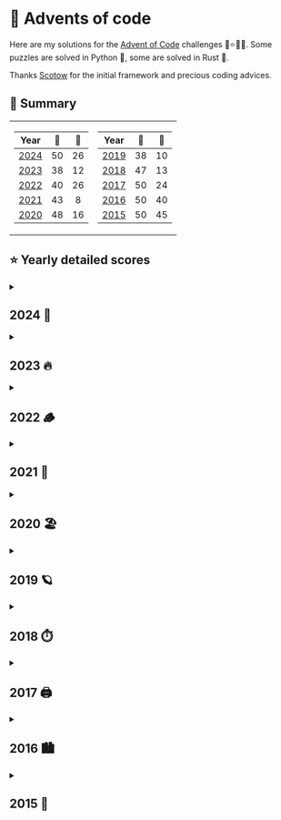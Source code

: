 # 🎁 Advents of code

Here are my solutions for the [Advent of Code](https://adventofcode.com) challenges 🎄⭐🎅🏻.
Some puzzles are solved in Python 🐍, some are solved in Rust 🦀.

Thanks [Scotow](https://github.com/scotow) for the initial framework and precious coding advices.

## 🎄 Summary
<table>
<tr VALIGN = TOP>
<td>

Year          |   🐍   |   🦀  |
:---:         | :---:  | :--: |
[2024](#2024) | 50     | 26
[2023](#2023) | 38     | 12
[2022](#2022) | 40     | 26
[2021](#2021) | 43     | 8 
[2020](#2020) | 48     | 16
</td>
<td>

Year          |   🐍   |   🦀  |
:---:         | :----: | :--: |
[2019](#2019) | 38     | 10
[2018](#2018) | 47     | 13
[2017](#2017) | 50     | 24
[2016](#2016) | 50     | 40
[2015](#2015) | 50     | 45
</td>
</tr> 

</table>


## ⭐ Yearly detailed scores

<details>
    <summary> 
    <a id="2024"><h2>2024 🎂</h2></a>
    </summary>

| Day | Title                                                                           | Python                                                                                    | Rust |
| :-: | :-------------------------------------------------------------------------------| :---------------------------------------------------------------------------------------: | :---------------------------------------------------------------------------------------:|
| 01 | [Historian Hysteria      ](events/year_2024/day_01/day_01.md#day-1-historian-hysteria)        | [⭐⭐](https://github.com/baptistecottier/advents-of-code/tree/main/events/year_2024/day_01/day_01.py) | [⭐⭐](https://github.com/baptistecottier/advents-of-code/tree/main/events/year_2024/day_01/day_01.rs) |
| 02 | [Red-Nosed Reports       ](events/year_2024/day_02/day_02.md#day-2-red-nosed-reports)         | [⭐⭐](https://github.com/baptistecottier/advents-of-code/tree/main/events/year_2024/day_02/day_02.py) | [⭐⭐](https://github.com/baptistecottier/advents-of-code/tree/main/events/year_2024/day_02/day_02.rs) |
| 03 | [Mull It Over            ](events/year_2024/day_03/day_03.md#day-3-mull-it-over)              | [⭐⭐](https://github.com/baptistecottier/advents-of-code/tree/main/events/year_2024/day_03/day_03.py) | [⭐⭐](https://github.com/baptistecottier/advents-of-code/tree/main/events/year_2024/day_03/day_03.rs) |
| 04 | [Ceres Search            ](events/year_2024/day_04/day_04.md#day-4-ceres-search)              | [⭐⭐](https://github.com/baptistecottier/advents-of-code/tree/main/events/year_2024/day_04/day_04.py) | [⭐⭐](https://github.com/baptistecottier/advents-of-code/tree/main/events/year_2024/day_04/day_04.rs) |
| 05 | [Print Queue             ](events/year_2024/day_05/day_05.md#day-5-print-queue)               | [⭐⭐](https://github.com/baptistecottier/advents-of-code/tree/main/events/year_2024/day_05/day_05.py) | [⭐⭐](https://github.com/baptistecottier/advents-of-code/tree/main/events/year_2024/day_05/day_05.rs) |
| 06 | [Guard Gallivant         ](events/year_2024/day_06/day_06.md#day-6-guard-gallivant)           | [⭐⭐](https://github.com/baptistecottier/advents-of-code/tree/main/events/year_2024/day_06/day_06.py) | [⭐⭐](https://github.com/baptistecottier/advents-of-code/tree/main/events/year_2024/day_06/day_06.rs) |
| 07 | [Bridge Repair           ](events/year_2024/day_07/day_07.md#day-7-bridge-repair)             | [⭐⭐](https://github.com/baptistecottier/advents-of-code/tree/main/events/year_2024/day_07/day_07.py) | [⭐⭐](https://github.com/baptistecottier/advents-of-code/tree/main/events/year_2024/day_07/day_07.rs) |
| 08 | [Resonant Collinearity   ](events/year_2024/day_08/day_08.md#day-8-resonant-collinearity)     | [⭐⭐](https://github.com/baptistecottier/advents-of-code/tree/main/events/year_2024/day_08/day_08.py) | [⭐⭐](https://github.com/baptistecottier/advents-of-code/tree/main/events/year_2024/day_08/day_08.rs) |
| 09 | [Disk Fragmenter         ](events/year_2024/day_09/day_09.md#day-9-disk-fragmenter)           | [⭐⭐](https://github.com/baptistecottier/advents-of-code/tree/main/events/year_2024/day_09/day_09.py) | [⭐⭐](https://github.com/baptistecottier/advents-of-code/tree/main/events/year_2024/day_09/day_09.rs) |
| 10 | [Hoof It                 ](events/year_2024/day_10/day_10.md#day-10-hoof-it)                  | [⭐⭐](https://github.com/baptistecottier/advents-of-code/tree/main/events/year_2024/day_10/day_10.py) | [⭐⭐](https://github.com/baptistecottier/advents-of-code/tree/main/events/year_2024/day_10/day_10.rs) |
| 11 | [Plutonian Pebbles       ](events/year_2024/day_11/day_11.md#day-11-plutonian-pebbles)        | [⭐⭐](https://github.com/baptistecottier/advents-of-code/tree/main/events/year_2024/day_11/day_11.py) | [⭐⭐](https://github.com/baptistecottier/advents-of-code/tree/main/events/year_2024/day_11/day_11.rs) |
| 12 | [Garden Groups           ](events/year_2024/day_12/day_12.md#day-12-garden-groups)            | [⭐⭐](https://github.com/baptistecottier/advents-of-code/tree/main/events/year_2024/day_12/day_12.py) |
| 13 | [Claw Contrapion         ](events/year_2024/day_13/day_13.md#day-13-claw-contraption)         | [⭐⭐](https://github.com/baptistecottier/advents-of-code/tree/main/events/year_2024/day_13/day_13.py) | [⭐⭐](https://github.com/baptistecottier/advents-of-code/tree/main/events/year_2024/day_13/day_13.rs) |
| 14 | [Restroom Redoubt        ](events/year_2024/day_14/day_14.md#day-14-restroom-redoubt)         | [⭐⭐](https://github.com/baptistecottier/advents-of-code/tree/main/events/year_2024/day_14/day_14.py) | [⭐⭐](https://github.com/baptistecottier/advents-of-code/tree/main/events/year_2024/day_14/day_14.rs) |
| 15 | [Warehouse Woes          ](events/year_2024/day_15/day_15.md#day-15-warehouse-woes)           | [⭐⭐](https://github.com/baptistecottier/advents-of-code/tree/main/events/year_2024/day_15/day_15.py) |
| 16 | [Reindeer Maze           ](events/year_2024/day_16/day_16.md#day-16-reindeer-maze)            | [⭐⭐](https://github.com/baptistecottier/advents-of-code/tree/main/events/year_2024/day_16/day_16.py) |
| 17 | [Chronospatial Computer  ](events/year_2024/day_17/day_17.md#day-17-chronospatial-computer)   | [⭐⭐](https://github.com/baptistecottier/advents-of-code/tree/main/events/year_2024/day_17/day_17.py) |
| 18 | [RAM Run                 ](events/year_2024/day_18/day_18.md#day-18-ram-run)                  | [⭐⭐](https://github.com/baptistecottier/advents-of-code/tree/main/events/year_2024/day_18/day_18.py) |
| 19 | [Linen Layout            ](events/year_2024/day_19/day_19.md#day-19-linen-layout)             | [⭐⭐](https://github.com/baptistecottier/advents-of-code/tree/main/events/year_2024/day_19/day_19.py) |
| 20 | [Race Condition          ](events/year_2024/day_20/day_20.md#day-20-race-condition)           | [⭐⭐](https://github.com/baptistecottier/advents-of-code/tree/main/events/year_2024/day_20/day_20.py) |
| 21 | [Keypad Conudrum         ](events/year_2024/day_21/day_21.md#day-21-keypad-conundrum)         | [⭐⭐](https://github.com/baptistecottier/advents-of-code/tree/main/events/year_2024/day_21/day_21.py) |
| 22 | [Monkey Market           ](events/year_2024/day_22/day_22.md#day-22-monkey-market)            | [⭐⭐](https://github.com/baptistecottier/advents-of-code/tree/main/events/year_2024/day_22/day_22.py) |
| 23 | [LAN Party               ](events/year_2024/day_23/day_23.md#day-23-lan-party)                | [⭐⭐](https://github.com/baptistecottier/advents-of-code/tree/main/events/year_2024/day_23/day_23.py) |
| 24 | [Crossed Wires           ](events/year_2024/day_24/day_24.md#day-24-crossed-wires)            | [⭐⭐](https://github.com/baptistecottier/advents-of-code/tree/main/events/year_2024/day_24/day_24.py) |
| 25 | [Code Chronicle          ](events/year_2024/day_25/day_25.md#day-25-code-chronicle)           | [⭐⭐](https://github.com/baptistecottier/advents-of-code/tree/main/events/year_2024/day_25/day_25.py) |

</details>

<details>
    <summary> 
    <a id="2023"><h2>2023 🔥 </h2></a>
    </summary>

| Day | Title                                                                                            |                                         Python                                         |                                          Rust                                          |
| :-: | :----------------------------------------------------------------------------------------------- | :------------------------------------------------------------------------------------: | :------------------------------------------------------------------------------------: |
| 01 | [Trebuchet?!                          ](events/year_2023/day_01/day_01.md#day-1-trebuchet)                       | [⭐⭐](https://github.com/baptistecottier/advents-of-code/tree/main/events/year_2023/day_01/day_01.py) | [⭐⭐](https://github.com/baptistecottier/advents-of-code/tree/main/events/year_2023/day_01/day_01.rs) |
| 02 | [Cube Conundrum                       ](events/year_2023/day_02/day_02.md#day-2-cube-conundrum)                  | [⭐⭐](https://github.com/baptistecottier/advents-of-code/tree/main/events/year_2023/day_02/day_02.py) | [⭐⭐](https://github.com/baptistecottier/advents-of-code/tree/main/events/year_2023/day_02/day_02.rs) |
| 03 | [Gear Ratios                          ](events/year_2023/day_03/day_03.md#day-3-gear-ratios)                     | [⭐⭐](https://github.com/baptistecottier/advents-of-code/tree/main/events/year_2023/day_03/day_03.py) |                                                                                        |
| 04 | [Scratchcards                         ](events/year_2023/day_04/day_04.md#day-4-scratchcards)                    | [⭐⭐](https://github.com/baptistecottier/advents-of-code/tree/main/events/year_2023/day_04/day_04.py) | [⭐⭐](https://github.com/baptistecottier/advents-of-code/tree/main/events/year_2023/day_04/day_04.rs) |
| 05 | [If You Give A Seed A Fertilizer&emsp;](events/year_2023/day_05/day_05.md#day-5-if-you-give-a-seed-a-fertilizer) | [⭐⭐](https://github.com/baptistecottier/advents-of-code/tree/main/events/year_2023/day_05/day_05.py) |                                                                                        |
| 06 | [Wait For It                          ](events/year_2023/day_06/day_06.md#day-6-wait-for-it)                     | [⭐⭐](https://github.com/baptistecottier/advents-of-code/tree/main/events/year_2023/day_06/day_06.py) | [⭐⭐](https://github.com/baptistecottier/advents-of-code/tree/main/events/year_2023/day_06/day_06.rs) |
| 07 | [Camel Cards                          ](events/year_2023/day_07/day_07.md#day-7-camel-cards)                     | [⭐⭐](https://github.com/baptistecottier/advents-of-code/tree/main/events/year_2023/day_07/day_07.py) | [⭐⭐](https://github.com/baptistecottier/advents-of-code/tree/main/events/year_2023/day_07/day_07.rs) |
| 08 | [Haunted Wasteland                    ](events/year_2023/day_08/day_08.md#day-8-haunted-wasteland)               | [⭐⭐](https://github.com/baptistecottier/advents-of-code/tree/main/events/year_2023/day_08/day_08.py) |                                                                                        |
| 09 | [Mirage Maintenance                   ](events/year_2023/day_09/day_09.md#day-9-mirage-maintenance)              | [⭐⭐](https://github.com/baptistecottier/advents-of-code/tree/main/events/year_2023/day_09/day_09.py) | [⭐⭐](https://github.com/baptistecottier/advents-of-code/tree/main/events/year_2023/day_09/day_09.rs) |
| 10 | [Pipe Maze                            ](events/year_2023/day_10/day_10.md#day-10-pipe-maze)                      | [⭐⭐](https://github.com/baptistecottier/advents-of-code/tree/main/events/year_2023/day_10/day_10.py) |                                                                                        |
| 11 | [Cosmic Expansion                     ](events/year_2023/day_11/day_11.md#day-11-cosmic-expansion)               | [⭐⭐](https://github.com/baptistecottier/advents-of-code/tree/main/events/year_2023/day_11/day_11.py) |                                                                                        |
| 12 | [Hot Springs                          ](events/year_2023/day_12/day_12.md#day-12-hot-springs)                    | [⭐  ](https://github.com/baptistecottier/advents-of-code/tree/main/events/year_2023/day_12/day_12.py) |                                                                                        |
| 13 | [Point of Incidence                   ](events/year_2023/day_13/day_13.md#day-13-point-of-incidence)             | [⭐⭐](https://github.com/baptistecottier/advents-of-code/tree/main/events/year_2023/day_13/day_13.py) |                                                                                        |
| 14 | [Parabolic Reflector Dish             ](events/year_2023/day_14/day_14.md#day-14-parabolic-reflector-dish)       | [⭐⭐](https://github.com/baptistecottier/advents-of-code/tree/main/events/year_2023/day_14/day_14.py) |                                                                                        |
| 15 | [Lens Library                         ](events/year_2023/day_15/day_15.md#day-15-lens-library)                   | [⭐⭐](https://github.com/baptistecottier/advents-of-code/tree/main/events/year_2023/day_15/day_15.py) | [⭐⭐](https://github.com/baptistecottier/advents-of-code/tree/main/events/year_2023/day_15/day_15.rs) |
| 16 | [The Floor Will Be Lava               ](events/year_2023/day_16/day_16.md#day-16-the-floor-will-be-lava)         | [⭐⭐](https://github.com/baptistecottier/advents-of-code/tree/main/events/year_2023/day_16/day_16.py) |                                                                                        |
| 17 | [Clumsy Crucible                      ](events/year_2023/day_17/day_17.md#day-17-clumsy-crucible)                | [⭐  ](https://github.com/baptistecottier/advents-of-code/tree/main/events/year_2023/day_17/day_17.py) |                                                                                        |                                                          |                                                                                        |                                                                                        |
| 18 | [Lavaduct Lagoon                      ](events/year_2023/day_18/day_18.md#day-18-lavaduct-lagoon)                | [⭐  ](https://github.com/baptistecottier/advents-of-code/tree/main/events/year_2023/day_18/day_18.py) |                                                                                        |
| 19 | [Aplenty                              ](events/year_2023/day_19/day_19.md#day-19-aplenty)                        | [⭐  ](https://github.com/baptistecottier/advents-of-code/tree/main/events/year_2023/day_19/day_19.py) |                                                                                        |
| 20 | Pulse Propagation                                                                                   |                                                                                        |                                                                                        |
| 21 | Step Counter                                                                                        |                                                                                        |                                                                                        |
| 22 | [Sand Slabs                           ](events/year_2023/day_22/day_22.md#day-22-sand-slabs)                     | [⭐⭐](https://github.com/baptistecottier/advents-of-code/tree/main/events/year_2023/day_22/day_22.py) |                                                                                        |                                                                                       |                                                                                        |
| 23 | [A Long Walk                          ](events/year_2023/day_23/day_23.md#day-23-a-long-walk)                    | [⭐  ](https://github.com/baptistecottier/advents-of-code/tree/main/events/year_2023/day_23/day_23.py) |                                                                                        |
| 24 | [Never Tell Me The Odds               ](events/year_2023/day_24/day_24.md#day-24-never-tell-me-the-odds)         | [⭐  ](https://github.com/baptistecottier/advents-of-code/tree/main/events/year_2023/day_24/day_24.py) |                                                                                        |
| 25 | Snowverload                                                                                         |                                                                                        |                                                                                        |

</details>

<details>
    <summary> 
    <a id="2022"><h2>2022 🪵 </h2></a>
    </summary>

| Day | Title                                                                               |                                         Python                                         |                                          Rust                                          |
| :-: | :---------------------------------------------------------------------------------- | :------------------------------------------------------------------------------------: | :------------------------------------------------------------------------------------: |
| 01 | [Calorie Counting            ](events/year_2022/day_01/day_01.md#day-1-calorie-counting)          | [⭐⭐](https://github.com/baptistecottier/advents-of-code/tree/main/events/year_2022/day_01/day_01.py) | [⭐⭐](https://github.com/baptistecottier/advents-of-code/tree/main/events/year_2022/day_01/day_01.rs) |
| 02 | [Rock Paper Scissors         ](events/year_2022/day_02/day_02.md#day-2-rock-paper-scissors)       | [⭐⭐](https://github.com/baptistecottier/advents-of-code/tree/main/events/year_2022/day_02/day_02.py) | [⭐⭐](https://github.com/baptistecottier/advents-of-code/tree/main/events/year_2022/day_02/day_02.rs) |
| 03 | [Rucksack Reorganization     ](events/year_2022/day_03/day_03.md#day-3-rucksack-reorganization)   | [⭐⭐](https://github.com/baptistecottier/advents-of-code/tree/main/events/year_2022/day_03/day_03.py) | [⭐⭐](https://github.com/baptistecottier/advents-of-code/tree/main/events/year_2022/day_03/day_03.rs) |
| 04 | [Camp Cleanup                ](events/year_2022/day_04/day_04.md#day-4-camp-cleanup)              | [⭐⭐](https://github.com/baptistecottier/advents-of-code/tree/main/events/year_2022/day_04/day_04.py) | [⭐⭐](https://github.com/baptistecottier/advents-of-code/tree/main/events/year_2022/day_04/day_04.rs) |
| 05 | [Supply Stacks               ](events/year_2022/day_05/day_05.md#day-5-supply-stacks)             | [⭐⭐](https://github.com/baptistecottier/advents-of-code/tree/main/events/year_2022/day_05/day_05.py) | [⭐⭐](https://github.com/baptistecottier/advents-of-code/tree/main/events/year_2022/day_05/day_05.rs) |
| 06 | [Tuning Trouble              ](events/year_2022/day_06/day_06.md#day-6-tuning-trouble)            | [⭐⭐](https://github.com/baptistecottier/advents-of-code/tree/main/events/year_2022/day_06/day_06.py) | [⭐⭐](https://github.com/baptistecottier/advents-of-code/tree/main/events/year_2022/day_06/day_06.rs) |
| 07 | [No Space Left On Device     ](events/year_2022/day_07/day_07.md#day-7-no-space-left-on-device)   | [⭐⭐](https://github.com/baptistecottier/advents-of-code/tree/main/events/year_2022/day_07/day_07.py) | [⭐⭐](https://github.com/baptistecottier/advents-of-code/tree/main/events/year_2022/day_07/day_07.rs) |
| 08 | [Treetop Tree House          ](events/year_2022/day_08/day_08.md#day-8-treetop-tree-house)        | [⭐⭐](https://github.com/baptistecottier/advents-of-code/tree/main/events/year_2022/day_08/day_08.py) |                                                                                        |
| 09 | [Rope Bridge                 ](events/year_2022/day_09/day_09.md#day-9-rope-bridge)               | [⭐⭐](https://github.com/baptistecottier/advents-of-code/tree/main/events/year_2022/day_09/day_09.py) | [⭐⭐](https://github.com/baptistecottier/advents-of-code/tree/main/events/year_2022/day_09/day_09.rs) |
| 10 | [Cathode-Ray Tube            ](events/year_2022/day_10/day_10.md#day-10-cathode-ray-tube)         | [⭐⭐](https://github.com/baptistecottier/advents-of-code/tree/main/events/year_2022/day_10/day_10.py) | [⭐⭐](https://github.com/baptistecottier/advents-of-code/tree/main/events/year_2022/day_10/day_10.rs) |
| 11 | [Monkey in the Middle        ](events/year_2022/day_11/day_11.md#day-11-monkey-in-the-middle)     | [⭐⭐](https://github.com/baptistecottier/advents-of-code/tree/main/events/year_2022/day_11/day_11.py) | [⭐⭐](https://github.com/baptistecottier/advents-of-code/tree/main/events/year_2022/day_11/day_11.rs) |
| 12 | [Hill Climbing Algorithm     ](events/year_2022/day_12/day_12.md#day-12-hill-climbing-algorithm)  | [⭐⭐](https://github.com/baptistecottier/advents-of-code/tree/main/events/year_2022/day_12/day_12.py) | [⭐⭐](https://github.com/baptistecottier/advents-of-code/tree/main/events/year_2022/day_12/day_12.rs) |
| 13 | [Distress Signal             ](events/year_2022/day_13/day_13.md#day-13-distress-signal)          | [⭐⭐](https://github.com/baptistecottier/advents-of-code/tree/main/events/year_2022/day_13/day_13.py) |                                                                                        |
| 14 | [Regolith Reservoir          ](events/year_2022/day_14/day_14.md#day-14-regolith-reservoir)       | [⭐⭐](https://github.com/baptistecottier/advents-of-code/tree/main/events/year_2022/day_14/day_14.py) | [⭐⭐](https://github.com/baptistecottier/advents-of-code/tree/main/events/year_2022/day_14/day_14.rs) |
| 15 | [Beacon Exclusion Zone       ](events/year_2022/day_15/day_15.md#day-15-beacon-exclusion-zone)    | [⭐⭐](https://github.com/baptistecottier/advents-of-code/tree/main/events/year_2022/day_15/day_15.py) |                                                                                        |
| 16 | [Proboscidea Volcanium       ](events/year_2022/day_16/day_16.md#day-16-proboscidea-volcanium)    | [⭐  ](https://github.com/baptistecottier/advents-of-code/tree/main/events/year_2022/day_16/day_16.py) |                                                                                        |                                                                |                                                                                        |                                                                                        |
| 17 | Pyroclastic Flow                                                                     |                                                           |                                                                                        |
| 18 | [Boiling Boulders            ](events/year_2022/day_18/day_18.md#day-18-boiling-boulders)         | [⭐  ](https://github.com/baptistecottier/advents-of-code/tree/main/events/year_2022/day_18/day_18.py) |                                                                                        |
| 19 | Not Enough Minerals                                                                  |                                                                                      |                                                                                        |
| 20 | [Grove Positioning System    ](events/year_2022/day_20/day_20.md#day-20-grove-positioning-system) | [⭐⭐](https://github.com/baptistecottier/advents-of-code/tree/main/events/year_2022/day_20/day_20.py) |                                                                                        |
| 21 | [Monkey Math                 ](events/year_2022/day_21/day_21.md#day-21-monkey-math)              | [⭐⭐](https://github.com/baptistecottier/advents-of-code/tree/main/events/year_2022/day_21/day_21.py) |                                                                                        |
| 22 | [Monkey Map                  ](events/year_2022/day_22/day_22.md#day-22-monkey-map)               | [⭐  ](https://github.com/baptistecottier/advents-of-code/tree/main/events/year_2022/day_22/day_22.py) |                                                                                        |                                                                           |                                                                                      |                                                                                        |
| 23 | [Unstable Diffusion          ](events/year_2022/day_23/day_23.md#day-23-unstable-diffusion)       | [⭐⭐](https://github.com/baptistecottier/advents-of-code/tree/main/events/year_2022/day_23/day_23.py) |                                                                                        |
| 24 | Blizzard Basin                                                                       |                                                                                      |                                                                                        |
| 25 | [Full of Hot Air             ](events/year_2022/day_25/day_25.md#day-25-full-of-hot-air)          | [⭐  ](https://github.com/baptistecottier/advents-of-code/tree/main/events/year_2022/day_25/day_25.py) |                                                                                        |

</details>

<details>
    <summary> 
    <a id="2021"><h2>2021 🪸</h2></a>
    </summary>

| Day | Title                                                                           |                                         Python                                            |                                          Rust                                          |
| :-: | :------------------------------------------------------------------------------ | :------------------------------------------------------------------------------------:    | :------------------------------------------------------------------------------------: |
| 01 | [Sonar Sweep               ](events/year_2021/day_01/day_01.md#day-1-sonar-sweep)             | [⭐⭐](https://github.com/baptistecottier/advents-of-code/tree/main/events/year_2021/day_01/day_01.py) | [⭐⭐](https://github.com/baptistecottier/advents-of-code/tree/main/events/year_2021/day_01/day_01.rs) |
| 02 | [Dive!                     ](events/year_2021/day_02/day_02.md#day-2-dive)                    | [⭐⭐](https://github.com/baptistecottier/advents-of-code/tree/main/events/year_2021/day_02/day_02.py) | [⭐⭐](https://github.com/baptistecottier/advents-of-code/tree/main/events/year_2021/day_02/day_02.rs) |
| 03 | [Binary Diagnostic         ](events/year_2021/day_03/day_03.md#day-3-binary-diagnostic)       | [⭐⭐](https://github.com/baptistecottier/advents-of-code/tree/main/events/year_2021/day_03/day_03.py) |                                                                                        |
| 04 | [Giant Squid               ](events/year_2021/day_04/day_04.md#day-4-giant-squid)             | [⭐⭐](https://github.com/baptistecottier/advents-of-code/tree/main/events/year_2021/day_04/day_04.py) |                                                                                        |
| 05 | [Hydrothermal Venture      ](events/year_2021/day_05/day_05.md#day-5-hydrothermal-venture)    | [⭐⭐](https://github.com/baptistecottier/advents-of-code/tree/main/events/year_2021/day_05/day_05.py) |                                                                                        |
| 06 | [Lanternfish               ](events/year_2021/day_06/day_06.md#day-6-lanternfish)             | [⭐⭐](https://github.com/baptistecottier/advents-of-code/tree/main/events/year_2021/day_06/day_06.py) | [⭐⭐](https://github.com/baptistecottier/advents-of-code/tree/main/events/year_2021/day_06/day_06.rs) |
| 07 | [The Treachery of Whales   ](events/year_2021/day_07/day_07.md#day-7-the-treachery-of-whales) | [⭐⭐](https://github.com/baptistecottier/advents-of-code/tree/main/events/year_2021/day_07/day_07.py) | [⭐⭐](https://github.com/baptistecottier/advents-of-code/tree/main/events/year_2021/day_07/day_07.rs) |
| 08 | [Seven Segment Search      ](events/year_2021/day_08/day_08.md#day-8-seven-segment-search)    | [⭐⭐](https://github.com/baptistecottier/advents-of-code/tree/main/events/year_2021/day_08/day_08.py) |                                                                                        |
| 09 | [Smoke Basin               ](events/year_2021/day_09/day_09.md#day-9-smoke-basin)             | [⭐⭐](https://github.com/baptistecottier/advents-of-code/tree/main/events/year_2021/day_09/day_09.py) |                                                                                        |
| 10 | [Syntax Scoring            ](events/year_2021/day_10/day_10.md#day-10-syntax-scoring)         | [⭐⭐](https://github.com/baptistecottier/advents-of-code/tree/main/events/year_2021/day_10/day_10.py) |                                                                                        |
| 11 | [Dumbo Octopus             ](events/year_2021/day_11/day_11.md#day-11-dumbo-octopus)          | [⭐⭐](https://github.com/baptistecottier/advents-of-code/tree/main/events/year_2021/day_11/day_11.py) |                                                                                        |
| 12 | [Passage Pathing           ](events/year_2021/day_12/day_12.md#day-12-passage-pathing)        | [⭐⭐](https://github.com/baptistecottier/advents-of-code/tree/main/events/year_2021/day_12/day_12.py) |                                                                                        |
| 13 | [Transparent Origami       ](events/year_2021/day_13/day_13.md#day-13-transparent-origami)    | [⭐⭐](https://github.com/baptistecottier/advents-of-code/tree/main/events/year_2021/day_13/day_13.py) |                                                                                        |
| 14 | [Extended Polymerization   ](events/year_2021/day_14/day_14.md#day-14-extended-polymerization)| [⭐⭐](https://github.com/baptistecottier/advents-of-code/tree/main/events/year_2021/day_14/day_14.py) |                                                                                        |
| 15 | [Chiton                    ](events/year_2021/day_15/day_15.md#day-15-chiton)                 | [⭐⭐](https://github.com/baptistecottier/advents-of-code/tree/main/events/year_2021/day_15/day_15.py) |                                                                                        |
| 16 | Packet Decoder                                                                   |                                                                                           |                                                                                        |
| 17 | [Trick Shot                ](events/year_2021/day_17/day_17.md#day-17-trick-shot)             | [⭐⭐](https://github.com/baptistecottier/advents-of-code/tree/main/events/year_2021/day_17/day_17.py) |                                                                                        |
| 18 | Snailfish                                                                        |                                                                                           |                                                                                        |
| 19 | Beacon Scanner                                                                   |                                                                                           |                                                                                        |
| 20 | Trench Map                                                                       |                                                                                           |                                                                                        |
| 21 | Dirac Dice                                                                       |                                                                                           |                                                                                        |
| 22 | Reactor Reboot                                                                   |                                                                                           |                                                                                        |
| 23 | Amphipod                                                                         |                                                                                           |                                                                                        |
| 24 | Arithmetic Logic Unit                                                            |                                                                                           |                                                                                        |
| 25 | [Sea Cucumber            ](events/year_2021/day_25/day_25.md#day-25-sea-cucumber)             | [⭐⭐](https://github.com/baptistecottier/advents-of-code/tree/main/events/year_2021/day_17/day_17.py)                                                                                       |                                                                                        |

</details>

<details>
    <summary> 
    <a id="2020"><h2> 2020 🏖️</h2></a>
    </summary>

| Day | Title                                                                          |                                         Python                                         |                                          Rust                                          |
| :-: | :----------------------------------------------------------------------------- | :------------------------------------------------------------------------------------: | :------------------------------------------------------------------------------------: |
| 01 | [Report Repair             ](events/year_2020/day_01/day_01.md#day-1-report-repair)            | [⭐⭐](https://github.com/baptistecottier/advents-of-code/tree/main/events/year_2020/day_01/day_01.py) | [⭐⭐](https://github.com/baptistecottier/advents-of-code/tree/main/events/year_2020/day_01/day_01.rs) |
| 02 | [Password Philosophy       ](events/year_2020/day_02/day_02.md#day-2-password-philosophy)      | [⭐⭐](https://github.com/baptistecottier/advents-of-code/tree/main/events/year_2020/day_02/day_02.py) | [⭐⭐](https://github.com/baptistecottier/advents-of-code/tree/main/events/year_2020/day_02/day_02.rs) |
| 03 | [Toboggan Trajectory       ](events/year_2020/day_03/day_03.md#day-3-toboggan-trajectory)      | [⭐⭐](https://github.com/baptistecottier/advents-of-code/tree/main/events/year_2020/day_03/day_03.py) | [⭐⭐](https://github.com/baptistecottier/advents-of-code/tree/main/events/year_2020/day_03/day_03.rs) |
| 04 | [Passport Processing       ](events/year_2020/day_04/day_04.md#day-4-passport-processing)      | [⭐⭐](https://github.com/baptistecottier/advents-of-code/tree/main/events/year_2020/day_04/day_04.py) | [⭐⭐](https://github.com/baptistecottier/advents-of-code/tree/main/events/year_2020/day_04/day_04.rs) |
| 05 | [Binary Boarding           ](events/year_2020/day_05/day_05.md#day-5-binary-boarding)          | [⭐⭐](https://github.com/baptistecottier/advents-of-code/tree/main/events/year_2020/day_05/day_05.py) | [⭐⭐](https://github.com/baptistecottier/advents-of-code/tree/main/events/year_2020/day_05/day_05.rs) |
| 06 | [Custom Customs            ](events/year_2020/day_06/day_06.md#day-6-custom-customs)           | [⭐⭐](https://github.com/baptistecottier/advents-of-code/tree/main/events/year_2020/day_06/day_06.py) | [⭐⭐](https://github.com/baptistecottier/advents-of-code/tree/main/events/year_2020/day_06/day_06.rs) |
| 07 | [Handy Haversacks          ](events/year_2020/day_07/day_07.md#day-7-handy-haversacks)         | [⭐⭐](https://github.com/baptistecottier/advents-of-code/tree/main/events/year_2020/day_07/day_07.py) | [⭐⭐](https://github.com/baptistecottier/advents-of-code/tree/main/events/year_2020/day_07/day_07.rs) |
| 08 | [Handheld Halting          ](events/year_2020/day_08/day_08.md#day-8-handheld-halting)         | [⭐⭐](https://github.com/baptistecottier/advents-of-code/tree/main/events/year_2020/day_08/day_08.py) | [⭐⭐](https://github.com/baptistecottier/advents-of-code/tree/main/events/year_2020/day_08/day_08.rs) |
| 09 | [Encoding Error            ](events/year_2020/day_09/day_09.md#day-9-encoding-error)           | [⭐⭐](https://github.com/baptistecottier/advents-of-code/tree/main/events/year_2020/day_09/day_09.py) |                                                                                        |
| 10 | [Adapter Array             ](events/year_2020/day_10/day_10.md#day-10-adapter-array)           | [⭐⭐](https://github.com/baptistecottier/advents-of-code/tree/main/events/year_2020/day_10/day_10.py) |                                                                                        |
| 11 | [Seating System            ](events/year_2020/day_11/day_11.md#day-11-seating-system)          | [⭐⭐](https://github.com/baptistecottier/advents-of-code/tree/main/events/year_2020/day_11/day_11.py) |                                                                                        |
| 12 | [Rain Risk                 ](events/year_2020/day_12/day_12.md#day-12-rain-risk)               | [⭐⭐](https://github.com/baptistecottier/advents-of-code/tree/main/events/year_2020/day_12/day_12.py) |                                                                                        |
| 13 | [Shuttle Search            ](events/year_2020/day_13/day_13.md#day-13-shuttle-search)          | [⭐⭐](https://github.com/baptistecottier/advents-of-code/tree/main/events/year_2020/day_13/day_13.py) |                                                                                        |
| 14 | [Docking Data              ](events/year_2020/day_14/day_14.md#day-14-docking-data)            | [⭐⭐](https://github.com/baptistecottier/advents-of-code/tree/main/events/year_2020/day_14/day_14.py) |                                                                                        |
| 15 | [Rambunctious Recitation   ](events/year_2020/day_15/day_15.md#day-15-rambunctious-recitation) | [⭐⭐](https://github.com/baptistecottier/advents-of-code/tree/main/events/year_2020/day_15/day_15.py) |                                                                                        |
| 16 | [Ticket Translation        ](events/year_2020/day_16/day_16.md#day-16-ticket-translation)      | [⭐⭐](https://github.com/baptistecottier/advents-of-code/tree/main/events/year_2020/day_16/day_16.py) |                                                                                        |
| 17 | [Conway Cubes              ](events/year_2020/day_17/day_17.md#day-17-conway-cubes)            | [⭐⭐](https://github.com/baptistecottier/advents-of-code/tree/main/events/year_2020/day_17/day_17.py) |                                                                                        |
| 18 | [Operation Order           ](events/year_2020/day_18/day_18.md#day-18-operation-order)         | [⭐⭐](https://github.com/baptistecottier/advents-of-code/tree/main/events/year_2020/day_18/day_18.py) |                                                                                        |
| 19 | [Monster Messages          ](events/year_2020/day_19/day_19.md#day-19-monster-messages)        | [⭐⭐](https://github.com/baptistecottier/advents-of-code/tree/main/events/year_2020/day_19/day_19.py) |                                                                                        |
| 20 | [Jurassic Jigsaw           ](events/year_2020/day_20/day_20.md#day-20-jurassic-jigsaw)         | [⭐  ](https://github.com/baptistecottier/advents-of-code/tree/main/events/year_2020/day_20/day_20.py) |                                                                                        |
| 21 | [Allergen Assessment       ](events/year_2020/day_21/day_21.md#day-21-allergen-assessment)     | [⭐⭐](https://github.com/baptistecottier/advents-of-code/tree/main/events/year_2020/day_21/day_21.py) |                                                                                        |
| 22 | [Crab Combat               ](events/year_2020/day_22/day_22.md#day-22-crab-combat)             | [⭐⭐](https://github.com/baptistecottier/advents-of-code/tree/main/events/year_2020/day_22/day_22.py) |                                                                                        |
| 23 | [Crab Cups                 ](events/year_2020/day_23/day_23.md#day-23-crab-cups)               | [⭐⭐](https://github.com/baptistecottier/advents-of-code/tree/main/events/year_2020/day_23/day_23.py) |                                                                                        |
| 24 | [Lobby Layout              ](events/year_2020/day_24/day_24.md#day-24-lobby-layout)            | [⭐⭐](https://github.com/baptistecottier/advents-of-code/tree/main/events/year_2020/day_24/day_24.py) |                                                                                        |
| 25 | [Combo Breaker             ](events/year_2020/day_25/day_25.md#day-25-combo-breaker)           | [⭐  ](https://github.com/baptistecottier/advents-of-code/tree/main/events/year_2020/day_25/day_25.py) |                                                                                        |

</details>

<details>
    <summary> 
    <a id="2019"><h2> 2019 🪐</h2></a>
    </summary>

| Day | Title                                                                                                |                                         Python                                         |                                          Rust                                          |
| :-: | :--------------------------------------------------------------------------------------------------- | :------------------------------------------------------------------------------------: | :------------------------------------------------------------------------------------: |
| 01 | [The Tyranny of the Rocket Equation  ](events/year_2019/day_01/day_01.md#day-1-the-tyranny-of-the-rocket-equation) | [⭐⭐](https://github.com/baptistecottier/advents-of-code/tree/main/events/year_2019/day_01/day_01.py) | [⭐⭐](https://github.com/baptistecottier/advents-of-code/tree/main/events/year_2019/day_01/day_01.rs) |
| 02 | [1202 Program Alarm                  ](events/year_2019/day_02/day_02.md#day-2-1202-program-alarm)                 | [⭐⭐](https://github.com/baptistecottier/advents-of-code/tree/main/events/year_2019/day_02/day_02.py) |                                                                                        |
| 03 | [Crossed Wires                       ](events/year_2019/day_03/day_03.md#day-3-crossed-wires)                      | [⭐⭐](https://github.com/baptistecottier/advents-of-code/tree/main/events/year_2019/day_03/day_03.py) |                                                                                        |
| 04 | [Secure Container                    ](events/year_2019/day_04/day_04.md#day-4-secure-container)                   | [⭐⭐](https://github.com/baptistecottier/advents-of-code/tree/main/events/year_2019/day_04/day_04.py) |                                                                                        |
| 05 | [Sunny with a Chance of Asteroids    ](events/year_2019/day_05/day_05.md#day-5-sunny-with-a-chance-of-asteroids)   | [⭐⭐](https://github.com/baptistecottier/advents-of-code/tree/main/events/year_2019/day_05/day_05.py) |                                                                                        |
| 06 | [Universal Orbit Map                 ](events/year_2019/day_06/day_06.md#day-6-universal-orbit-map)                | [⭐⭐](https://github.com/baptistecottier/advents-of-code/tree/main/events/year_2019/day_06/day_06.py) |                                                                                        |
| 07 | [Amplification Circuit               ](events/year_2019/day_07/day_07.md#day-7-amplification-circuit)              | [⭐⭐](https://github.com/baptistecottier/advents-of-code/tree/main/events/year_2019/day_07/day_07.py) |                                                                                        |
| 08 | [Space Image Format                  ](events/year_2019/day_08/day_08.md#day-8-space-image-format)                 | [⭐⭐](https://github.com/baptistecottier/advents-of-code/tree/main/events/year_2019/day_08/day_08.py) |                                                                                        |
| 09 | [Sensor Boost                        ](events/year_2019/day_09/day_09.md#day-9-sensor-boost)                       | [⭐⭐](https://github.com/baptistecottier/advents-of-code/tree/main/events/year_2019/day_09/day_09.py) |                                                                                        |
| 10 | [Monitoring Station                  ](events/year_2019/day_10/day_10.md#day-10-monitoring-station)                | [⭐⭐](https://github.com/baptistecottier/advents-of-code/tree/main/events/year_2019/day_10/day_10.py) |                                                                                        |
| 11 | [Space Police                        ](events/year_2019/day_11/day_11.md#day-11-space-police)                      | [⭐⭐](https://github.com/baptistecottier/advents-of-code/tree/main/events/year_2019/day_11/day_11.py) |                                                                                        |
| 12 | [The N-Body Problem                  ](events/year_2019/day_12/day_12.md#day-12-the-n-body-problem)                | [⭐⭐](https://github.com/baptistecottier/advents-of-code/tree/main/events/year_2019/day_12/day_12.py) |                                                                                        |
| 13 | [Care Package                        ](events/year_2019/day_13/day_13.md#day-13-care-package)                      | [⭐⭐](https://github.com/baptistecottier/advents-of-code/tree/main/events/year_2019/day_13/day_13.py) |                                                                                        |
| 14 | Space Stoichiometry                                                                                   |                                                                                        |                                                                                        |
| 15 | [Oxygen System                       ](events/year_2019/day_15/day_15.md#day-15-oxygen-system)                     | [⭐⭐](https://github.com/baptistecottier/advents-of-code/tree/main/events/year_2019/day_15/day_15.py) |                                                                                        |
| 16 | [Flawed Frequency Transmission       ](events/year_2019/day_16/day_16.md#day-16-flawed-frequency-transmission)     | [⭐⭐](https://github.com/baptistecottier/advents-of-code/tree/main/events/year_2019/day_16/day_16.py) |                                                                                        |
| 17 | [Set and Forget                      ](events/year_2019/day_17/day_17.md#day-17-set-and-forget)                    | [⭐  ](https://github.com/baptistecottier/advents-of-code/tree/main/events/year_2019/day_17/day_17.py) |                                                                                        |
| 18 | Many-Worlds Interpretation                                                                            |                                                                                        |                                                                                        |
| 19 | [Tractor Beam                        ](events/year_2019/day_19/day_19.md#day-19-tractor-beam)                      | [⭐⭐](https://github.com/baptistecottier/advents-of-code/tree/main/events/year_2019/day_19/day_19.py) |                                                                                        |
| 20 | [Donut Maze                          ](events/year_2019/day_20/day_20.md#day-20-donut-maze)                        | [⭐⭐](https://github.com/baptistecottier/advents-of-code/tree/main/events/year_2019/day_20/day_20.py) |                                                                                        |
| 21 | Springdroid Adventure                                                                                 |                                                                                        |                                                                                        |
| 22 | [Slam Shuffle                        ](events/year_2019/day_22/day_22.md#day-22-slam-shuffle)                      | [⭐⭐](https://github.com/baptistecottier/advents-of-code/tree/main/events/year_2019/day_22/day_22.py) |                                                                                        |
| 23 | Category Six                                                                                          |                                                                                        |                                                                                        |
| 24 | [Planet of Discord                   ](events/year_2019/day_24/day_24.md#day-24-planet-of-discord)                 | [⭐  ](https://github.com/baptistecottier/advents-of-code/tree/main/events/year_2019/day_24/day_24.py) |                                                                                        |
| 25 | Cryostasis                                                                                            |                                                                                        |                                                                                        |

</details>

<details>
    <summary> 
    <a id="2018"><h2> 2018 ⏱️</h2></a>
    </summary>

| Day | Title                                                                                                   |                                         Python                                         |                                          Rust                                          |
| :-: | :------------------------------------------------------------------------------------------------------ | :------------------------------------------------------------------------------------: | :------------------------------------------------------------------------------------: |
| 01 | [Chronal Calibration                   ](events/year_2018/day_01/day_01.md#day-1-chronal-calibration)                   | [⭐⭐](https://github.com/baptistecottier/advents-of-code/tree/main/events/year_2018/day_01/day_01.py) | [⭐⭐](https://github.com/baptistecottier/advents-of-code/tree/main/events/year_2018/day_01/day_01.rs) |
| 02 | [Inventory Management System           ](events/year_2018/day_02/day_02.md#day-2-inventory-management-system)           | [⭐⭐](https://github.com/baptistecottier/advents-of-code/tree/main/events/year_2018/day_02/day_02.py) | [⭐⭐](https://github.com/baptistecottier/advents-of-code/tree/main/events/year_2018/day_02/day_02.rs) |
| 03 | [No Matter How You Slice It            ](events/year_2018/day_03/day_03.md#day-3-no-matter-how-you-slice-it)            | [⭐⭐](https://github.com/baptistecottier/advents-of-code/tree/main/events/year_2018/day_03/day_03.py) | [⭐⭐](https://github.com/baptistecottier/advents-of-code/tree/main/events/year_2018/day_03/day_03.rs) |
| 04 | [Repose Record                         ](events/year_2018/day_04/day_04.md#day-4-repose-record)                         | [⭐⭐](https://github.com/baptistecottier/advents-of-code/tree/main/events/year_2018/day_04/day_04.py) |                                                                                        |
| 05 | [Alchemical Reduction                  ](events/year_2018/day_05/day_05.md#day-5-alchemical-reduction)                  | [⭐⭐](https://github.com/baptistecottier/advents-of-code/tree/main/events/year_2018/day_05/day_05.py) | [⭐⭐](https://github.com/baptistecottier/advents-of-code/tree/main/events/year_2018/day_05/day_05.rs) |
| 06 | [Chronal Coordinates                   ](events/year_2018/day_06/day_06.md#day-6-chronal-coordinates)                   | [⭐⭐](https://github.com/baptistecottier/advents-of-code/tree/main/events/year_2018/day_06/day_06.py) | [⭐⭐](https://github.com/baptistecottier/advents-of-code/tree/main/events/year_2018/day_06/day_06.rs) |
| 07 | [The Sum of Its Parts                  ](events/year_2018/day_07/day_07.md#day-7-the-sum-of-its-parts)                  | [⭐⭐](https://github.com/baptistecottier/advents-of-code/tree/main/events/year_2018/day_07/day_07.py) |                                                                                        |
| 08 | [Memory Maneuver                       ](events/year_2018/day_08/day_08.md#day-8-memory-maneuver)                       | [⭐⭐](https://github.com/baptistecottier/advents-of-code/tree/main/events/year_2018/day_08/day_08.py) |                                                                                        |
| 09 | [Marble Mania                          ](events/year_2018/day_09/day_09.md#day-9-marble-mania)                          | [⭐⭐](https://github.com/baptistecottier/advents-of-code/tree/main/events/year_2018/day_09/day_09.py) |                                                                                        |
| 10 | [The Stars Align                       ](events/year_2018/day_10/day_10.md#day-10-the-stars-align)                      | [⭐⭐](https://github.com/baptistecottier/advents-of-code/tree/main/events/year_2018/day_10/day_10.py) |                                                                                        |
| 11 | [Chronal Charge                        ](events/year_2018/day_11/day_11.md#day-11-chronal-charge)                       | [⭐⭐](https://github.com/baptistecottier/advents-of-code/tree/main/events/year_2018/day_11/day_11.py) |                                                                                        |
| 12 | [Subterranean Sustainability           ](events/year_2018/day_12/day_12.md#day-12-subterranean-sustainability)          | [⭐⭐](https://github.com/baptistecottier/advents-of-code/tree/main/events/year_2018/day_12/day_12.py) |                                                                                        |
| 13 | [Mine Cart Madness                     ](events/year_2018/day_13/day_13.md#day-13-mine-cart-madness)                    | [⭐⭐](https://github.com/baptistecottier/advents-of-code/tree/main/events/year_2018/day_13/day_13.py) |                                                                                        |
| 14 | [Chocolate Charts                      ](events/year_2018/day_14/day_14.md#day-14-chocolate-charts)                     | [⭐⭐](https://github.com/baptistecottier/advents-of-code/tree/main/events/year_2018/day_14/day_14.py) |                                                                                        |
| 15 | [Beverage Bandits                      ](events/year_2018/day_15/day_15.md#day-15-beverage-bandits)                     | [⭐⭐](https://github.com/baptistecottier/advents-of-code/tree/main/events/year_2018/day_15/day_15.py) |                                                                                     |                                                                                        |
| 16 | [Chronal Classification                ](events/year_2018/day_16/day_16.md#day-16-chronal-classification)               | [⭐⭐](https://github.com/baptistecottier/advents-of-code/tree/main/events/year_2018/day_16/day_16.py) |                                                                                        |
| 17 | Reservoir Research                                                                                      |                                                                                        |                                                                                        |
| 18 | [Settlers of The North Pole            ](events/year_2018/day_18/day_18.md#day-18-settlers-of-the-north-pole)           | [⭐⭐](https://github.com/baptistecottier/advents-of-code/tree/main/events/year_2018/day_18/day_18.py) |                                                                                        |
| 19 | [Go With The Flow                      ](events/year_2018/day_19/day_19.md#day-19-go-with-the-flow)                     | [⭐⭐](https://github.com/baptistecottier/advents-of-code/tree/main/events/year_2018/day_19/day_19.py) |                                                                                        |
| 20 | [A Regular Map                         ](events/year_2018/day_20/day_20.md#day-20-a-regular-map)                        | [⭐⭐](https://github.com/baptistecottier/advents-of-code/tree/main/events/year_2018/day_20/day_20.py) |                                                                                        |
| 21 | [Chronal Conversion                    ](events/year_2018/day_21/day_21.md#day-21-chronal-conversion)                   | [⭐⭐](https://github.com/baptistecottier/advents-of-code/tree/main/events/year_2018/day_21/day_21.py) |                                                                                        |
| 22 | [Mode Maze                             ](events/year_2018/day_22/day_22.md#day-22-mode-maze)                            | [⭐⭐](https://github.com/baptistecottier/advents-of-code/tree/main/events/year_2018/day_22/day_22.py) |                                                                                        |
| 23 | [Experimental Emergency Teleportation  ](events/year_2018/day_23/day_23.md#day-23-experimental-emergency-teleportation) | [⭐⭐](https://github.com/baptistecottier/advents-of-code/tree/main/events/year_2018/day_23/day_23.py) |                                                                                        |
| 24 | [Immune System Simulator 20XX          ](events/year_2018/day_24/day_24.md#day-24-immune-system-simulator-20xx)         | [⭐⭐](https://github.com/baptistecottier/advents-of-code/tree/main/events/year_2018/day_24/day_24.py) |                                                                                        |
| 25 | [Four-Dimensional Adventure            ](events/year_2018/day_25/day_25.md#day-25-four-dimensional-adventure)           | [⭐  ](https://github.com/baptistecottier/advents-of-code/tree/main/events/year_2018/day_25/day_25.py) |                                                                                        |

</details>

<details>
    <summary> 
    <a id="2017"><h2> 2017 🖨️</h2></a>
    </summary>

| Day | Title                                                                                                        |                                         Python                                         |                                          Rust                                          |
| :-: | :----------------------------------------------------------------------------------------------------------- | :------------------------------------------------------------------------------------: | :------------------------------------------------------------------------------------: |
| 01 | [Inverse Captcha                           ](events/year_2017/day_01/day_01.md#day-1-inverse-captcha)                        | [⭐⭐](https://github.com/baptistecottier/advents-of-code/tree/main/events/year_2017/day_01/day_01.py) | [⭐⭐](https://github.com/baptistecottier/advents-of-code/tree/main/events/year_2017/day_01/day_01.rs) |
| 02 | [Corruption Checksum                       ](events/year_2017/day_02/day_02.md#day-2-corruption-checksum)                    | [⭐⭐](https://github.com/baptistecottier/advents-of-code/tree/main/events/year_2017/day_02/day_02.py) | [⭐⭐](https://github.com/baptistecottier/advents-of-code/tree/main/events/year_2017/day_02/day_02.rs) |
| 03 | [Spiral Memory                             ](events/year_2017/day_03/day_03.md#day-3-spiral-memory)                          | [⭐⭐](https://github.com/baptistecottier/advents-of-code/tree/main/events/year_2017/day_03/day_03.py) | [⭐⭐](https://github.com/baptistecottier/advents-of-code/tree/main/events/year_2017/day_03/day_03.rs) |
| 04 | [High-Entropy Passphrases                  ](events/year_2017/day_04/day_04.md#day-4-high-entropy-passphrases)               | [⭐⭐](https://github.com/baptistecottier/advents-of-code/tree/main/events/year_2017/day_04/day_04.py) | [⭐⭐](https://github.com/baptistecottier/advents-of-code/tree/main/events/year_2017/day_04/day_04.rs) |
| 05 | [A Maze of Twisty Trampolines, All Alike   ](events/year_2017/day_05/day_05.md#day-5-a-maze-of-twisty-trampolines-all-alike) | [⭐⭐](https://github.com/baptistecottier/advents-of-code/tree/main/events/year_2017/day_05/day_05.py) | [⭐⭐](https://github.com/baptistecottier/advents-of-code/tree/main/events/year_2017/day_05/day_05.rs) |
| 06 | [Memory Reallocation                       ](events/year_2017/day_06/day_06.md#day-6-memory-reallocation)                    | [⭐⭐](https://github.com/baptistecottier/advents-of-code/tree/main/events/year_2017/day_06/day_06.py) | [⭐⭐](https://github.com/baptistecottier/advents-of-code/tree/main/events/year_2017/day_06/day_06.rs) |
| 07 | [Recursive Circus                          ](events/year_2017/day_07/day_07.md#day-7-recursive-circus)                       | [⭐⭐](https://github.com/baptistecottier/advents-of-code/tree/main/events/year_2017/day_07/day_07.py) |                                                                                        |
| 08 | [I Heard You Like Registers                ](events/year_2017/day_08/day_08.md#day-8-i-heard-you-like-registers)             | [⭐⭐](https://github.com/baptistecottier/advents-of-code/tree/main/events/year_2017/day_08/day_08.py) | [⭐⭐](https://github.com/baptistecottier/advents-of-code/tree/main/events/year_2017/day_08/day_08.rs) |
| 09 | [Stream Processing                         ](events/year_2017/day_09/day_09.md#day-9-stream-processing)                      | [⭐⭐](https://github.com/baptistecottier/advents-of-code/tree/main/events/year_2017/day_09/day_09.py) | [⭐⭐](https://github.com/baptistecottier/advents-of-code/tree/main/events/year_2017/day_09/day_09.rs) |
| 10 | [Knot Hash                                 ](events/year_2017/day_10/day_10.md#day-10-knot-hash)                             | [⭐⭐](https://github.com/baptistecottier/advents-of-code/tree/main/events/year_2017/day_10/day_10.py) |                                                                                        |
| 11 | [Hex Ed                                    ](events/year_2017/day_11/day_11.md#day-11-hex-ed)                                | [⭐⭐](https://github.com/baptistecottier/advents-of-code/tree/main/events/year_2017/day_11/day_11.py) | [⭐⭐](https://github.com/baptistecottier/advents-of-code/tree/main/events/year_2017/day_11/day_11.rs) |
| 12 | [Digital Plumber                           ](events/year_2017/day_12/day_12.md#day-12-digital-plumber)                       | [⭐⭐](https://github.com/baptistecottier/advents-of-code/tree/main/events/year_2017/day_12/day_12.py) |                                                                                        |
| 13 | [Packet Scanners                           ](events/year_2017/day_13/day_13.md#day-13-packet-scanners)                       | [⭐⭐](https://github.com/baptistecottier/advents-of-code/tree/main/events/year_2017/day_13/day_13.py) | [⭐⭐](https://github.com/baptistecottier/advents-of-code/tree/main/events/year_2017/day_13/day_13.rs) |
| 14 | [Disk Defragmentation                      ](events/year_2017/day_14/day_14.md#day-14-disk-defragmentation)                  | [⭐⭐](https://github.com/baptistecottier/advents-of-code/tree/main/events/year_2017/day_14/day_14.py) |                                                                                        |
| 15 | [Dueling Generators                        ](events/year_2017/day_15/day_15.md#day-15-dueling-generators)                    | [⭐⭐](https://github.com/baptistecottier/advents-of-code/tree/main/events/year_2017/day_15/day_15.py) | [⭐⭐](https://github.com/baptistecottier/advents-of-code/tree/main/events/year_2017/day_15/day_15.rs) |
| 16 | [Permutation Promenade                     ](events/year_2017/day_16/day_16.md#day-16-permutation-promenade)                 | [⭐⭐](https://github.com/baptistecottier/advents-of-code/tree/main/events/year_2017/day_16/day_16.py) |                                                                                        |
| 17 | [Spinlock                                  ](events/year_2017/day_17/day_17.md#day-17-spinlock)                              | [⭐⭐](https://github.com/baptistecottier/advents-of-code/tree/main/events/year_2017/day_17/day_17.py) | [⭐⭐](https://github.com/baptistecottier/advents-of-code/tree/main/events/year_2017/day_17/day_17.rs) |
| 18 | [Duet                                      ](events/year_2017/day_18/day_18.md#day-18-duet)                                  | [⭐⭐](https://github.com/baptistecottier/advents-of-code/tree/main/events/year_2017/day_18/day_18.py) |                                                                                        |
| 19 | [A Series of Tubes                         ](events/year_2017/day_19/day_19.md#day-19-a-series-of-tubes)                     | [⭐⭐](https://github.com/baptistecottier/advents-of-code/tree/main/events/year_2017/day_19/day_19.py) |                                                                                        |
| 20 | [Particle Swarm                            ](events/year_2017/day_20/day_20.md#day-20-particle-swarm)                        | [⭐⭐](https://github.com/baptistecottier/advents-of-code/tree/main/events/year_2017/day_20/day_20.py) |                                                                                        |
| 21 | [Fractal Art                               ](events/year_2017/day_21/day_21.md#day-21-fractal-art)                           | [⭐⭐](https://github.com/baptistecottier/advents-of-code/tree/main/events/year_2017/day_21/day_21.py) |                                                                                        |
| 22 | [Sporifica Virus                           ](events/year_2017/day_22/day_22.md#day-22-sporifica-virus)                       | [⭐⭐](https://github.com/baptistecottier/advents-of-code/tree/main/events/year_2017/day_22/day_22.py) |                                                                                        |
| 23 | [Coprocessor Conflagration                 ](events/year_2017/day_23/day_23.md#day-23-coprocessor-conflagration)             | [⭐⭐](https://github.com/baptistecottier/advents-of-code/tree/main/events/year_2017/day_23/day_23.py) |                                                                                        |
| 24 | [Electromagnetic Moat                      ](events/year_2017/day_24/day_24.md#day-24-electromagnetic-moat)                  | [⭐⭐](https://github.com/baptistecottier/advents-of-code/tree/main/events/year_2017/day_24/day_24.py) |                                                                                        |
| 25 | [The Halting Problem                       ](events/year_2017/day_25/day_25.md#day-25-the-halting-problem)                   | [⭐⭐](https://github.com/baptistecottier/advents-of-code/tree/main/events/year_2017/day_25/day_25.py) |                                                                                        |

</details>

<details>
    <summary> 
    <a id="2016"><h2>2016 🏙️</h2></a>
    </summary>

| Day | Title                                                                                                     |                                         Python                                         |                                          Rust                                          |
| :-: | :-------------------------------------------------------------------------------------------------------- | :------------------------------------------------------------------------------------: | :------------------------------------------------------------------------------------: |
| 01 | [No Time for a Taxicab                 ](events/year_2016/day_01/day_01.md#day-1-no-time-for-a-taxicab)                   | [⭐⭐](https://github.com/baptistecottier/advents-of-code/tree/main/events/year_2016/day_01/day_01.py) | [⭐⭐](https://github.com/baptistecottier/advents-of-code/tree/main/events/year_2016/day_01/day_01.rs) |
| 02 | [Bathroom Security                     ](events/year_2016/day_02/day_02.md#day-2-bathroom-security)                       | [⭐⭐](https://github.com/baptistecottier/advents-of-code/tree/main/events/year_2016/day_02/day_02.py) | [⭐⭐](https://github.com/baptistecottier/advents-of-code/tree/main/events/year_2016/day_02/day_02.rs) |
| 03 | [Squares With Three Sides              ](events/year_2016/day_03/day_03.md#day-3-squares-with-three-sides)                | [⭐⭐](https://github.com/baptistecottier/advents-of-code/tree/main/events/year_2016/day_03/day_03.py) | [⭐⭐](https://github.com/baptistecottier/advents-of-code/tree/main/events/year_2016/day_03/day_03.rs) |
| 04 | [Security Through Obscurity            ](events/year_2016/day_04/day_04.md#day-4-security-through-obscurity)              | [⭐⭐](https://github.com/baptistecottier/advents-of-code/tree/main/events/year_2016/day_04/day_04.py) | [⭐⭐](https://github.com/baptistecottier/advents-of-code/tree/main/events/year_2016/day_04/day_04.rs) |
| 05 | [How About a Nice Game of Chess?       ](events/year_2016/day_05/day_05.md#day-5-how-about-a-nice-game-of-chess)          | [⭐⭐](https://github.com/baptistecottier/advents-of-code/tree/main/events/year_2016/day_05/day_05.py) | [⭐⭐](https://github.com/baptistecottier/advents-of-code/tree/main/events/year_2016/day_05/day_05.rs) |
| 06 | [Signals and Noise                     ](events/year_2016/day_06/day_06.md#day-6-signals-and-noise)                       | [⭐⭐](https://github.com/baptistecottier/advents-of-code/tree/main/events/year_2016/day_06/day_06.py) | [⭐⭐](https://github.com/baptistecottier/advents-of-code/tree/main/events/year_2016/day_06/day_06.rs) |
| 07 | [Internet Protocol Version 7           ](events/year_2016/day_07/day_07.md#day-7-internet-protocol-version-7)             | [⭐⭐](https://github.com/baptistecottier/advents-of-code/tree/main/events/year_2016/day_07/day_07.py) | [⭐⭐](https://github.com/baptistecottier/advents-of-code/tree/main/events/year_2016/day_07/day_07.rs) |
| 08 | [Two-Factor Authentication             ](events/year_2016/day_08/day_08.md#day-8-two-factor-authentication)               | [⭐⭐](https://github.com/baptistecottier/advents-of-code/tree/main/events/year_2016/day_08/day_08.py) | [⭐⭐](https://github.com/baptistecottier/advents-of-code/tree/main/events/year_2016/day_08/day_08.rs) |
| 09 | [Explosives in Cyberspace              ](events/year_2016/day_09/day_09.md#day-9-explosives-in-cyberspace)                | [⭐⭐](https://github.com/baptistecottier/advents-of-code/tree/main/events/year_2016/day_09/day_09.py) | [⭐⭐](https://github.com/baptistecottier/advents-of-code/tree/main/events/year_2016/day_09/day_09.rs) |
| 10 | [Balance Bots                          ](events/year_2016/day_10/day_10.md#day-10-balance-bots)                           | [⭐⭐](https://github.com/baptistecottier/advents-of-code/tree/main/events/year_2016/day_10/day_10.py) | [⭐⭐](https://github.com/baptistecottier/advents-of-code/tree/main/events/year_2016/day_10/day_10.rs) |
| 11 | [Radioisotope Thermoelectric Generators](events/year_2016/day_11/day_11.md#day-11-radioisotope-thermoelectric-generators) | [⭐⭐](https://github.com/baptistecottier/advents-of-code/tree/main/events/year_2016/day_11/day_11.py) | [⭐⭐](https://github.com/baptistecottier/advents-of-code/tree/main/events/year_2016/day_11/day_11.rs) |
| 12 | [Leonardo&#39;s Monorail               ](events/year_2016/day_12/day_12.md#day-12-leonardos-monorail)                     | [⭐⭐](https://github.com/baptistecottier/advents-of-code/tree/main/events/year_2016/day_12/day_12.py) | [⭐⭐](https://github.com/baptistecottier/advents-of-code/tree/main/events/year_2016/day_12/day_12.rs) |
| 13 | [A Maze of Twisty Little Cubicles      ](events/year_2016/day_13/day_13.md#day-13-a-maze-of-twisty-little-cubicles)       | [⭐⭐](https://github.com/baptistecottier/advents-of-code/tree/main/events/year_2016/day_13/day_13.py) | [⭐⭐](https://github.com/baptistecottier/advents-of-code/tree/main/events/year_2016/day_13/day_13.rs) |
| 14 | [One-Time Pad                          ](events/year_2016/day_14/day_14.md#day-14-one-time-pad)                           | [⭐⭐](https://github.com/baptistecottier/advents-of-code/tree/main/events/year_2016/day_14/day_14.py) | [⭐⭐](https://github.com/baptistecottier/advents-of-code/tree/main/events/year_2016/day_14/day_14.rs) |
| 15 | [Timing is Everything                  ](events/year_2016/day_15/day_15.md#day-15-timing-is-everything)                   | [⭐⭐](https://github.com/baptistecottier/advents-of-code/tree/main/events/year_2016/day_15/day_15.py) | [⭐⭐](https://github.com/baptistecottier/advents-of-code/tree/main/events/year_2016/day_15/day_15.rs) |
| 16 | [Dragon Checksum                       ](events/year_2016/day_16/day_16.md#day-16-dragon-checksum)                        | [⭐⭐](https://github.com/baptistecottier/advents-of-code/tree/main/events/year_2016/day_16/day_16.py) | [⭐⭐](https://github.com/baptistecottier/advents-of-code/tree/main/events/year_2016/day_16/day_16.rs) |
| 17 | [Two Steps Forward                     ](events/year_2016/day_17/day_17.md#day-17-two-steps-forward)                      | [⭐⭐](https://github.com/baptistecottier/advents-of-code/tree/main/events/year_2016/day_17/day_17.py) | [⭐⭐](https://github.com/baptistecottier/advents-of-code/tree/main/events/year_2016/day_17/day_17.rs) |
| 18 | [Like a Rogue                          ](events/year_2016/day_18/day_18.md#day-18-like-a-rogue)                           | [⭐⭐](https://github.com/baptistecottier/advents-of-code/tree/main/events/year_2016/day_18/day_18.py) | [⭐⭐](https://github.com/baptistecottier/advents-of-code/tree/main/events/year_2016/day_18/day_18.rs) |
| 19 | [An Elephant Named Joseph              ](events/year_2016/day_19/day_19.md#day-19-an-elephant-named-joseph)               | [⭐⭐](https://github.com/baptistecottier/advents-of-code/tree/main/events/year_2016/day_19/day_19.py) | [⭐⭐](https://github.com/baptistecottier/advents-of-code/tree/main/events/year_2016/day_19/day_19.rs) |
| 20 | [Firewall Rules                        ](events/year_2016/day_20/day_20.md#day-20-firewall-rules)                         | [⭐⭐](https://github.com/baptistecottier/advents-of-code/tree/main/events/year_2016/day_20/day_20.py) |                                                                                        |
| 21 | [Scrambled Letters and Hash            ](events/year_2016/day_21/day_21.md#day-21-scrambled-letters-and-hash)             | [⭐⭐](https://github.com/baptistecottier/advents-of-code/tree/main/events/year_2016/day_21/day_21.py) |                                                                                        |
| 22 | [Grid Computing                        ](events/year_2016/day_22/day_22.md#day-22-grid-computing)                         | [⭐⭐](https://github.com/baptistecottier/advents-of-code/tree/main/events/year_2016/day_22/day_22.py) |                                                                                        |
| 23 | [Safe Cracking                         ](events/year_2016/day_23/day_23.md#day-23-safe-cracking)                          | [⭐⭐](https://github.com/baptistecottier/advents-of-code/tree/main/events/year_2016/day_23/day_23.py) | [⭐⭐](https://github.com/baptistecottier/advents-of-code/tree/main/events/year_2016/day_23/day_23.rs) |
| 24 | [Air Duct Spelunking                   ](events/year_2016/day_24/day_24.md#day-24-air-duct-spelunking)                    | [⭐⭐](https://github.com/baptistecottier/advents-of-code/tree/main/events/year_2016/day_24/day_24.py) |                                                                                        |
| 25 | [Clock Signal                          ](events/year_2016/day_25/day_25.md#day-25-clock-signal)                           | [⭐⭐](https://github.com/baptistecottier/advents-of-code/tree/main/events/year_2016/day_25/day_25.py) |                                                                                        |

</details>

<details>
    <summary> 
    <a id="2015"><h2>2015 🎄</h2></a>
    </summary>

| Day | Title                                                                                                      |                                         Python                                         |                                          Rust                                          |
| :-: | :--------------------------------------------------------------------------------------------------------- | :------------------------------------------------------------------------------------: | :------------------------------------------------------------------------------------: |
| 01 | [Not Quite Lisp                        ](events/year_2015/day_01/day_01.md#day-1-not-quite-lisp)                           | [⭐⭐](https://github.com/baptistecottier/advents-of-code/tree/main/events/year_2015/day_01/day_01.py) | [⭐⭐](https://github.com/baptistecottier/advents-of-code/tree/main/events/year_2015/day_01/day_01.rs) |
| 02 | [I Was Told There Would Be No Math     ](events/year_2015/day_02/day_02.md#day-2-i-was-told-there-would-be-no-math)        | [⭐⭐](https://github.com/baptistecottier/advents-of-code/tree/main/events/year_2015/day_02/day_02.py) | [⭐⭐](https://github.com/baptistecottier/advents-of-code/tree/main/events/year_2015/day_02/day_02.rs) |
| 03 | [Perfectly Spherical Houses in a Vacuum](events/year_2015/day_03/day_03.md#day-3-perfectly-spherical-houses-in-a-vacuum)   | [⭐⭐](https://github.com/baptistecottier/advents-of-code/tree/main/events/year_2015/day_03/day_03.py) | [⭐⭐](https://github.com/baptistecottier/advents-of-code/tree/main/events/year_2015/day_03/day_03.rs) |
| 04 | [The Ideal Stocking Stuffer            ](events/year_2015/day_04/day_04.md#day-4-the-ideal-stocking-stuffer)               | [⭐⭐](https://github.com/baptistecottier/advents-of-code/tree/main/events/year_2015/day_04/day_04.py) | [⭐⭐](https://github.com/baptistecottier/advents-of-code/tree/main/events/year_2015/day_04/day_04.rs) |
| 05 | [Doesn't He Have Intern-Elves For This?](events/year_2015/day_05/day_05.md#day-5-doesnt-he-have-intern-elves-for-this) | [⭐⭐](https://github.com/baptistecottier/advents-of-code/tree/main/events/year_2015/day_05/day_05.py) | [⭐⭐](https://github.com/baptistecottier/advents-of-code/tree/main/events/year_2015/day_05/day_05.rs) |
| 06 | [Probably a Fire Hazard                ](events/year_2015/day_06/day_06.md#day-6-probably-a-fire-hazard)                   | [⭐⭐](https://github.com/baptistecottier/advents-of-code/tree/main/events/year_2015/day_06/day_06.py) | [⭐⭐](https://github.com/baptistecottier/advents-of-code/tree/main/events/year_2015/day_06/day_06.rs) |
| 07 | [Some Assembly Required                ](events/year_2015/day_07/day_07.md#day-7-some-assembly-required)                   | [⭐⭐](https://github.com/baptistecottier/advents-of-code/tree/main/events/year_2015/day_07/day_07.py) | [⭐⭐](https://github.com/baptistecottier/advents-of-code/tree/main/events/year_2015/day_07/day_07.rs) |
| 08 | [Matchsticks                           ](events/year_2015/day_08/day_08.md#day-8-matchsticks)                              | [⭐⭐](https://github.com/baptistecottier/advents-of-code/tree/main/events/year_2015/day_08/day_08.py) | [⭐⭐](https://github.com/baptistecottier/advents-of-code/tree/main/events/year_2015/day_08/day_08.rs) |
| 09 | [All in a Single Night                 ](events/year_2015/day_09/day_09.md#day-9-all-in-a-single-night)                    | [⭐⭐](https://github.com/baptistecottier/advents-of-code/tree/main/events/year_2015/day_09/day_09.py) | [⭐⭐](https://github.com/baptistecottier/advents-of-code/tree/main/events/year_2015/day_09/day_09.rs) |
| 10 | [Elves Look, Elves Say                 ](events/year_2015/day_10/day_10.md#day-10-elves-look-elves-say)                    | [⭐⭐](https://github.com/baptistecottier/advents-of-code/tree/main/events/year_2015/day_10/day_10.py) | [⭐⭐](https://github.com/baptistecottier/advents-of-code/tree/main/events/year_2015/day_10/day_10.rs) |
| 11 | [Corporate Policy                      ](events/year_2015/day_11/day_11.md#day-11-corporate-policy)                        | [⭐⭐](https://github.com/baptistecottier/advents-of-code/tree/main/events/year_2015/day_11/day_11.py) | [⭐⭐](https://github.com/baptistecottier/advents-of-code/tree/main/events/year_2015/day_11/day_11.rs) |
| 12 | [JSAbacusFramework.io                  ](events/year_2015/day_12/day_12.md#day-12-jsabacusframeworkio)                     | [⭐⭐](https://github.com/baptistecottier/advents-of-code/tree/main/events/year_2015/day_12/day_12.py) | [⭐⭐](https://github.com/baptistecottier/advents-of-code/tree/main/events/year_2015/day_12/day_12.rs) |
| 13 | [Knights of the Dinner Table           ](events/year_2015/day_13/day_13.md#day-13-knights-of-the-dinner-table)             | [⭐⭐](https://github.com/baptistecottier/advents-of-code/tree/main/events/year_2015/day_13/day_13.py) | [⭐⭐](https://github.com/baptistecottier/advents-of-code/tree/main/events/year_2015/day_13/day_13.rs) |
| 14 | [Reindeer Olympics                     ](events/year_2015/day_14/day_14.md#day-14-reindeer-olympics)                       | [⭐⭐](https://github.com/baptistecottier/advents-of-code/tree/main/events/year_2015/day_14/day_14.py) | [⭐⭐](https://github.com/baptistecottier/advents-of-code/tree/main/events/year_2015/day_14/day_14.rs) |
| 15 | [Science for Hungry People             ](events/year_2015/day_15/day_15.md#day-15-science-for-hungry-people)               | [⭐⭐](https://github.com/baptistecottier/advents-of-code/tree/main/events/year_2015/day_15/day_15.py) | [⭐⭐](https://github.com/baptistecottier/advents-of-code/tree/main/events/year_2015/day_15/day_15.rs) |
| 16 | [Aunt Sue                              ](events/year_2015/day_16/day_16.md#day-16-aunt-sue)                                | [⭐⭐](https://github.com/baptistecottier/advents-of-code/tree/main/events/year_2015/day_16/day_16.py) | [⭐⭐](https://github.com/baptistecottier/advents-of-code/tree/main/events/year_2015/day_16/day_16.rs) |
| 17 | [No Such Thing as Too Much             ](events/year_2015/day_17/day_17.md#day-17-no-such-thing-as-too-much)               | [⭐⭐](https://github.com/baptistecottier/advents-of-code/tree/main/events/year_2015/day_17/day_17.py) | [⭐⭐](https://github.com/baptistecottier/advents-of-code/tree/main/events/year_2015/day_17/day_17.rs) |
| 18 | [Like a GIF For Your Yard              ](events/year_2015/day_18/day_18.md#day-18-like-a-gif-for-your-yard)                | [⭐⭐](https://github.com/baptistecottier/advents-of-code/tree/main/events/year_2015/day_18/day_18.py) | [⭐⭐](https://github.com/baptistecottier/advents-of-code/tree/main/events/year_2015/day_18/day_18.rs) |
| 19 | [Medicine for Rudolph                  ](events/year_2015/day_19/day_19.md#day-19-medicine-for-rudolph)                    | [⭐⭐](https://github.com/baptistecottier/advents-of-code/tree/main/events/year_2015/day_19/day_19.py) | [⭐⭐](https://github.com/baptistecottier/advents-of-code/tree/main/events/year_2015/day_19/day_19.rs) |
| 20 | [Infinite Elves and Infinite Houses    ](events/year_2015/day_20/day_20.md#day-20-infinite-elves-and-infinite-houses)      | [⭐⭐](https://github.com/baptistecottier/advents-of-code/tree/main/events/year_2015/day_20/day_20.py) | [⭐⭐](https://github.com/baptistecottier/advents-of-code/tree/main/events/year_2015/day_20/day_20.rs) |
| 21 | [RPG Simulator 20XX                    ](events/year_2015/day_21/day_21.md#day-21-rpg-simulator-20xx)                      | [⭐⭐](https://github.com/baptistecottier/advents-of-code/tree/main/events/year_2015/day_21/day_21.py) | [⭐⭐](https://github.com/baptistecottier/advents-of-code/tree/main/events/year_2015/day_21/day_21.rs) |
| 22 | [Wizard Simulator 20XX                 ](events/year_2015/day_22/day_22.md#day-22-wizard-simulator-20xx)                   | [⭐⭐](https://github.com/baptistecottier/advents-of-code/tree/main/events/year_2015/day_22/day_22.py) |                                                                                        |
| 23 | [Opening the Turing Lock               ](events/year_2015/day_23/day_23.md#day-23-opening-the-turing-lock)                 | [⭐⭐](https://github.com/baptistecottier/advents-of-code/tree/main/events/year_2015/day_23/day_23.py) |                                                                                        |
| 24 | [It Hangs in the Balance               ](events/year_2015/day_24/day_24.md#day-24-it-hangs-in-the-balance)                 | [⭐⭐](https://github.com/baptistecottier/advents-of-code/tree/main/events/year_2015/day_24/day_24.py) | [⭐⭐](https://github.com/baptistecottier/advents-of-code/tree/main/events/year_2015/day_24/day_24.rs) |
| 25 | [Let It Snow                           ](events/year_2015/day_25/day_25.md#day-25-let-it-snow)                             | [⭐⭐](https://github.com/baptistecottier/advents-of-code/tree/main/events/year_2015/day_25/day_25.py) | [⭐  ](https://github.com/baptistecottier/advents-of-code/tree/main/events/year_2015/day_25/day_25.rs) |

</details>
